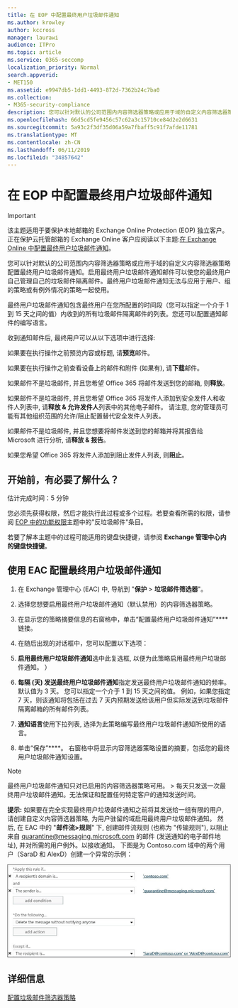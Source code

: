 ```yaml
---
title: 在 EOP 中配置最终用户垃圾邮件通知
ms.author: krowley
author: kccross
manager: laurawi
audience: ITPro
ms.topic: article
ms.service: O365-seccomp
localization_priority: Normal
search.appverid:
- MET150
ms.assetid: e9947db5-1dd1-4493-872d-7362b24c7ba0
ms.collection:
- M365-security-compliance
description: 您可以针对默认的公司范围内内容筛选器策略或应用于域的自定义内容筛选器策略配置最终用户垃圾邮件通知。
ms.openlocfilehash: 66d5cd5fe9456c57c62a3c15710ce84d2e2d6631
ms.sourcegitcommit: 5a93c2f3df35d06a59a7fbaff5c91f7afde11781
ms.translationtype: MT
ms.contentlocale: zh-CN
ms.lasthandoff: 06/11/2019
ms.locfileid: "34857642"
---
```

# <a name="configure-end-user-spam-notifications-in-eop"></a>在 EOP 中配置最终用户垃圾邮件通知
  
> [!IMPORTANT]
> 该主题适用于要保护本地邮箱的 Exchange Online Protection (EOP) 独立客户。 正在保护云托管邮箱的 Exchange Online 客户应阅读以下主题:[在 Exchange Online 中配置最终用户垃圾邮件通知](configure-end-user-spam-notifications-in-exchange-online.md)。 
  
您可以针对默认的公司范围内内容筛选器策略或应用于域的自定义内容筛选器策略配置最终用户垃圾邮件通知。启用最终用户垃圾邮件通知邮件可以使您的最终用户自己管理自己的垃圾邮件隔离邮件。最终用户垃圾邮件通知无法与应用于用户、组的策略或有例外情况的策略一起使用。
  
最终用户垃圾邮件通知包含最终用户在您所配置的时间段（您可以指定一个介于 1 到 15 天之间的值）内收到的所有垃圾邮件隔离邮件的列表。您还可以配置通知邮件的编写语言。
  
收到通知邮件后, 最终用户可以从以下选项中进行选择:

如果要在执行操作之前预览内容或标题, 请**预览**邮件。

如果要在执行操作之前查看设备上的邮件和附件 (如果有), 请**下载**邮件。

如果邮件不是垃圾邮件, 并且您希望 Office 365 将邮件发送到您的邮箱, 则**释放**。

如果邮件不是垃圾邮件, 并且您希望 Office 365 将发件人添加到安全发件人和收件人列表中, 请**释放 & 允许发件人**列表中的其他电子邮件。 请注意, 您的管理员可能有其他组织范围的允许/阻止配置替代安全发件人列表。

如果邮件不是垃圾邮件, 并且您想要将邮件发送到您的邮箱并将其报告给 Microsoft 进行分析, 请**释放 & 报告**。

如果您希望 Office 365 将发件人添加到阻止发件人列表, 则**阻止**。
  
## <a name="what-do-you-need-to-know-before-you-begin"></a>开始前，有必要了解什么？
<a name="sectionSection0"> </a>

估计完成时间：5 分钟
  
您必须先获得权限，然后才能执行此过程或多个过程。若要查看所需的权限，请参阅 [EOP 中的功能权限](eop/feature-permissions-in-eop.md)主题中的"反垃圾邮件"条目。 
  
若要了解本主题中的过程可能适用的键盘快捷键，请参阅 **Exchange 管理中心内的键盘快捷键**。
  
## <a name="use-the-eac-to-configure-end-user-spam-notifications"></a>使用 EAC 配置最终用户垃圾邮件通知

1. 在 Exchange 管理中心 (EAC) 中, 导航到 "**保护** > **垃圾邮件筛选器**"。
    
2. 选择您想要启用最终用户垃圾邮件通知（默认禁用）的内容筛选器策略。
    
3. 在显示您的策略摘要信息的右窗格中，单击“配置最终用户垃圾邮件通知”**** 链接。 
    
4. 在随后出现的对话框中，您可以配置以下选项：
    
1. **启用最终用户垃圾邮件通知**选中此复选框, 以便为此策略启用最终用户垃圾邮件通知。 ） 
    
2. **每隔 (天) 发送最终用户垃圾邮件通知**指定发送最终用户垃圾邮件通知的频率。 默认值为 3 天。 您可以指定一个介于 1 到 15 天之间的值。 例如，如果您指定 7 天，则该通知将包括在过去 7 天内预期发送给该用户但实际发送到垃圾邮件隔离邮箱的所有邮件列表。 
    
3. **通知语言**使用下拉列表, 选择为此策略编写最终用户垃圾邮件通知所使用的语言。 
    
5. 单击“保存”****。 右窗格中将显示内容筛选器策略设置的摘要，包括您的最终用户垃圾邮件通知设置。
    
> [!NOTE]
>  最终用户垃圾邮件通知只对已启用的内容筛选器策略可用。 >  每天只发送一次最终用户垃圾邮件通知。无法保证和配置任何特定客户的通知发送时间。 
  
 **提示:** 如果要在完全实现最终用户垃圾邮件通知之前将其发送给一组有限的用户, 请创建自定义内容筛选器策略, 为用户驻留的域启用最终用户垃圾邮件通知。 然后, 在 EAC 中的 "**邮件流\>规则**" 下, 创建邮件流规则 (也称为 "传输规则"), 以阻止来自 quarantine@messaging.microsoft.com 的邮件 (发送通知的电子邮件地址), 并对所需的用户例外。以接收通知。 下图是为 Contoso.com 域中的两个用户（SaraD 和 AlexD）创建一个异常的示例： 
  
![测试最终用户垃圾邮件通知的传输规则](media/EOP-ESN-testspecificusers.jpg)
  
## <a name="for-more-information"></a>详细信息

[配置垃圾邮件筛选器策略](configure-your-spam-filter-policies.md)
  
